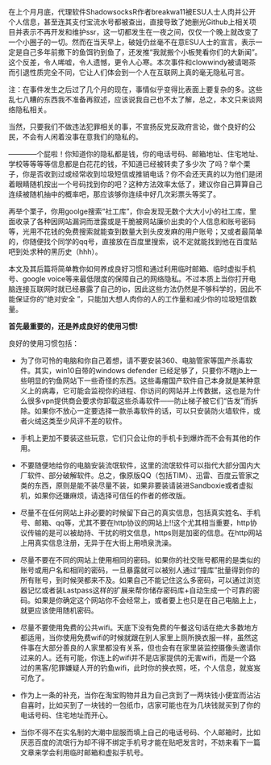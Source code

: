 在上个月月底，代理软件ShadowsocksR作者breakwa11被ESU人士人肉并公开个人信息，甚至连其支付宝流水号都被查出，直接导致了她删光Github上相关项目并表示不再开发和维护ssr，这一切都发生在一夜之间，仅仅一个晚上就改变了一个小圈子的一切。然而在当天早上，破娃仍丝毫不在意ESU人士的宣言，表示一定是自己多年前撒下的鱼饵钓到鱼了，还发推“我就搬个小板凳看你们的大新闻”。这个反差，令人唏嘘，令人遗憾，更令人心寒。本次事件和clowwindy被请喝茶而引退性质完全不同，它让人们体会到一个人在互联网上真的毫无隐私可言。


注：在事件发生之后过了几个月的现在，事情似乎变得比表面上要复杂的多。这些乱七八糟的东西我不准备再叙述，应该说我自己也不太了解，总之，本文只来谈网络隐私相关。

当然，只要我们不做违法犯罪相关的事，不宣扬反党反政府言论，做个良好的公民，不会有人闲着没事在意我们的隐私的。

————个屁啦！你知道你的隐私都是钱，你的电话号码、邮箱地址、住宅地址、学校等等等等信息都是白花花的钱，不知道已经被转卖了多少次 了吗？举个栗子，你是否收到过或经常收到垃圾短信或推销电话？你不会还天真的以为他们是闭着眼睛随机按出一个号码找到你的吧？这种方法效率太低了，建议你自己算算自己连续被随机抽中的概率吧，那应该够你连续中好几次彩票头等奖了。

再举个栗子，你用goolge搜索“社工库”，你会发现无数个大大小小的社工库，里面收录了各种因网站漏洞而泄露或是干脆被网站廉价出卖的个人信息和账号密码等，光用不花钱的免费搜索就能查到数量大到头皮发麻的用户账号；又或者最简单的，你随便找个同学的qq号，直接放在百度里搜索，说不定就能找到他在百度贴吧到处求种的黑历史（hhh）。

本文及其后篇将简单教你如何养成良好习惯和通过利用临时邮箱、临时虚拟手机号、google voice等来最低限度的保障自己的网络隐私。不过本质上当你打开电脑连接互联网时就已经暴露了自己的ip，因此这些方法仍然是不够科学的，因此不能保证你的“绝对安全 ”，只能加大想人肉你的人的工作量和减少你的垃圾短信数量。

__首先最重要的，还是养成良好的使用习惯!__

良好的使用习惯包括：

* 为了你可怜的电脑和你自己着想，请不要安装360、电脑管家等国产杀毒软件。其实，win10自带的windows defender 已经足够了，只要你不瞎jb上一些明显的钓鱼网站下一些奇怪的东西。这些毒瘤国产软件自己本身就是某种意义上的病毒，它可能会监视你的进程、你访问的网站并上传数据，这也是为什么很多vpn提供商会要求你卸载这些杀毒软件——防止梯子被它们“告发”而拆除。如果你不放心一定要选择一款杀毒软件的话，可以只安装防火墙软件，或者火绒这类至少风评不差的软件。

* 手机上更加不要装这些玩意，它们只会让你的手机卡到爆炸而不会有其他的作用。

* 不要随便地给你的电脑安装流氓软件，这里的流氓软件可以指代大部分国内大厂软件、部分破解软件。总之，像原版QQ（包括TIM）、迅雷、百度云管家之类的东西，原则是能不装尽量不装，如果非要装请装进Sandboxie或者虚拟机，如果你还嫌麻烦，请选择可信任的作者的修改版。

* 尽量不在任何网站上非必要的时候留下自己的真实信息，包括真实姓名、手机号、邮箱、qq等，尤其不要在http协议的网站上!!这个尤其相当重要，http协议传输的是可以被劫持、干扰的明文信息，https则是加密的信息。在http网站上用真实信息注册，无异于在大街上用喷泉洗澡。

* 尽量不要在不同的网站上使用相同的密码。如果你的社交账号都用的是类似的账号或用户名和相同的密码，一旦暴露就可以被别人通过“撞库”批量得到你的所有账号，到时候哭都来不及。如果自己不能记住这么多密码，可以通过浏览器记忆或者装Lastpass这样的扩展来帮你储存密码库+自动生成一个可靠的密码。如果是你确定这个网站你不会经常上，或者要上也只是在自己电脑上上，就更应该使用随机密码。

* 尽量不要使用免费的公共wifi。天底下没有免费的午餐这句话在绝大多数地方都适用，当你使用免费wifi的时候就跟在别人家里上厕所换衣服一样，虽然这件事在大部分善良的人家里都没有关系，但也会有在家里装监控摄像头邀请你过来的人。还有可能，你连上的wifi并不是店家提供的无害wifi，而是一个路过的黑客/犯罪嫌疑人开的钓鱼wifi，此时你的换衣照，呸，个人信息，就岌岌可危了。

* 作为上一条的补充，当你在淘宝购物并且为自己贪到了一两块钱小便宜而沾沾自喜时，比如买到了一块钱的一包纸巾，店家可能也在为几块钱就买到了你的电话号码、住宅地址而开心。

* 当你不得不在实名制的大潮中屈服而填上自己的电话号码、个人邮箱时，比如厌恶百度的流氓行为却不得不绑定手机号才能在贴吧发言时，不妨来看下一篇文章来学会利用临时邮箱和虚拟手机号。